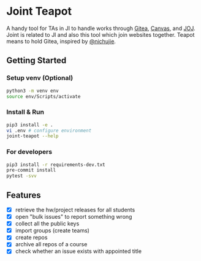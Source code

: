 # Joint Teapot

A handy tool for TAs in JI to handle works through [Gitea](https://focs.ji.sjtu.edu.cn/git/), [Canvas](https://umjicanvas.com/), and [JOJ](https://joj.sjtu.edu.cn/). Joint is related to JI and also this tool which join websites together. Teapot means to hold Gitea, inspired by [@nichujie](https://github.com/nichujie).

## Getting Started

### Setup venv (Optional)

```bash
python3 -m venv env
source env/Scripts/activate
```

### Install & Run

```bash
pip3 install -e .
vi .env # configure environment
joint-teapot --help
```

### For developers

```bash
pip3 install -r requirements-dev.txt
pre-commit install
pytest -svv
```

## Features

- [x] retrieve the hw/project releases for all students
- [x] open "bulk issues" to report something wrong
- [x] collect all the public keys
- [x] import groups (create teams)
- [x] create repos
- [x] archive all repos of a course
- [x] check whether an issue exists with appointed title
